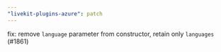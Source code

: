 ```yaml
---
"livekit-plugins-azure": patch
---
```


fix: remove `language` parameter from constructor, retain only `languages` (#1861)